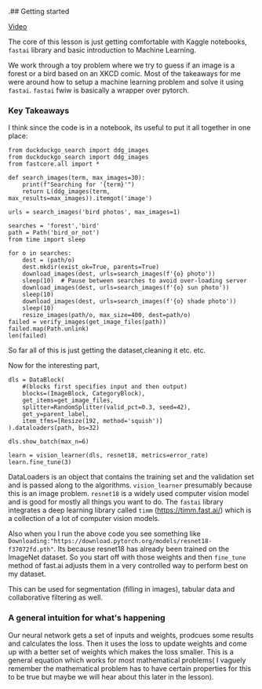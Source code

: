 .## Getting started

[Video](https://www.youtube.com/watch?v=8SF_h3xF3cE)

The core of this lesson is just getting comfortable with Kaggle notebooks, `fastai` library and basic introduction to Machine Learning.

We work through a toy problem where we try to guess if an image is a forest or a bird based on an XKCD comic. Most of the takeaways for me were around how to setup a machine learning problem and solve it using `fastai`. `fastai` fwiw is basically a wrapper over pytorch.

### Key Takeaways

I think since the code is in a notebook, its useful to put it all together in one place:

```
from duckduckgo_search import ddg_images
from duckduckgo_search import ddg_images
from fastcore.all import *

def search_images(term, max_images=30):
    print(f"Searching for '{term}'")
    return L(ddg_images(term, max_results=max_images)).itemgot('image')

urls = search_images('bird photos', max_images=1)

searches = 'forest','bird'
path = Path('bird_or_not')
from time import sleep

for o in searches:
    dest = (path/o)
    dest.mkdir(exist_ok=True, parents=True)
    download_images(dest, urls=search_images(f'{o} photo'))
    sleep(10)  # Pause between searches to avoid over-loading server
    download_images(dest, urls=search_images(f'{o} sun photo'))
    sleep(10)
    download_images(dest, urls=search_images(f'{o} shade photo'))
    sleep(10)
    resize_images(path/o, max_size=400, dest=path/o)
failed = verify_images(get_image_files(path))
failed.map(Path.unlink)
len(failed)
```
So far all of this is just getting the dataset,cleaning it etc. etc.


Now for the interesting part, 
```
dls = DataBlock(
    #(blocks first specifies input and then output)
    blocks=(ImageBlock, CategoryBlock), 
    get_items=get_image_files, 
    splitter=RandomSplitter(valid_pct=0.3, seed=42),
    get_y=parent_label,
    item_tfms=[Resize(192, method='squish')]
).dataloaders(path, bs=32)

dls.show_batch(max_n=6)

learn = vision_learner(dls, resnet18, metrics=error_rate)
learn.fine_tune(3)
``` 

DataLoaders is an object that contains the training set and the validation set and is passed along to the algorithms. `vision_learner` presumably because this is an image problem.
`resnet18` is a widely used computer vision model and is good for mostly all things you want to do. The `fastai` library integrates a deep learning library called `timm` (https://timm.fast.ai/)
which is a collection of a lot of computer vision models. 

Also when you I run the above code you see something like `Downloading:"https://download.pytorch.org/models/resnet18-f37072fd.pth"`. Its because resnet18 has already been trained on the ImageNet dataset.
So you start off with those weights and then `fine_tune` method of fast.ai adjusts them in a very controlled way to perform best on my dataset.

This can be used for segmentation (filling in images), tabular data and collaborative filtering as well.


### A general intuition for what's happening
Our neural network gets a set of inputs and weights, prodcues some results and calculates the loss. Then it uses the loss to update weights and come up with a better set of weights which makes the loss smaller. This is a general equation which works for most mathematical problems( I vaguely remember the mathematical problem has to have certain properties for this to be true but maybe we will hear about this later in the lesson).



